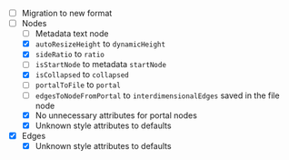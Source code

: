 - [ ] Migration to new format
- [ ] Nodes
  - [ ] Metadata text node
  - [x] `autoResizeHeight` to `dynamicHeight`
  - [x] `sideRatio` to `ratio`
  - [ ] `isStartNode` to metadata `startNode`
  - [x] `isCollapsed` to `collapsed`
  - [ ] `portalToFile` to `portal`
  - [ ] `edgesToNodeFromPortal` to `interdimensionalEdges` saved in the file node
  - [x] No unnecessary attributes for portal nodes
  - [x] Unknown style attributes to defaults
- [x] Edges
  - [x] Unknown style attributes to defaults
